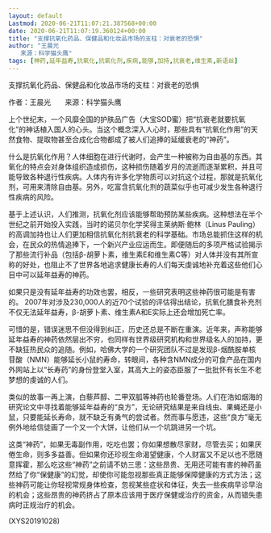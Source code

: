 ```yaml
---
layout: default
Lastmod: 2020-06-21T11:07:21.387568+00:00
date: 2020-06-21T11:07:19.360124+00:00
title: "支撑抗氧化药品、保健品和化妆品市场的支柱：对衰老的恐惧"
author: "王晨光
　　来源：科学猫头鹰"
tags: [神药,延年益寿,抗氧化,抗氧化剂,疾病,能够,加持,抗衰老,维生素,新语丝]
---
```


支撑抗氧化药品、保健品和化妆品市场的支柱：对衰老的恐惧

作者：王晨光　　来源：科学猫头鹰

上个世纪末，一个风靡全国的护肤品广告（大宝SOD蜜）把“抗衰老就要抗氧化”的神话植入国人的心头。当这个概念深入人心时，那些具有“抗氧化作用”的天然食物、提取物甚至合成化合物都成了被人们追捧的延缓衰老的“神药”。

什么是抗氧化作用？人体细胞在进行代谢时，会产生一种被称为自由基的东西。其氧化的特点会对身体组织造成损伤，这种损伤随着岁月的流逝而逐渐累积，并且可能导致各种退行性疾病。人体内有许多化学物质可以对抗这个过程，那就是抗氧化剂，可用来清除自由基。另外，吃富含抗氧化剂的蔬菜似乎也可减少发生各种退行性疾病的风险。

基于上述认识，人们推测，抗氧化剂应该能够帮助预防某些疾病。这种想法在半个世纪之前开始投入实践，当时的诺贝尔化学奖得主莱纳斯·鲍林（Linus Pauling）的高调加持也让人们更加相信抗氧化剂抗衰老的科学基础。市场总能抓住这样的机会，在民众的热情追捧下，一个新兴产业应运而生。即便随后的多项严格试验揭示了那些流行补品（包括β-胡萝卜素，维生素E和维生素C等）对人体并没有其所宣称的好处，也阻止不了世界各地追求健康长寿的人们每天虔诚地补充着这些他们心目中可以延年益寿的神药。

如果只是没有延年益寿的功效也罢，相反，一些研究表明这些神药很可能是有害的。 2007年对涉及230,000人的近70个试验的评估得出结论，抗氧化膳食补充剂不仅无法延年益寿，β-胡萝卜素、维生素A和E实际上还会增加死亡率。

可惜的是，错误迷思不但没得到纠正，历史还总是不断在重演。近年来，声称能够延年益寿的神药依然层出不穷，也同样有世界级研究机构和世界级名人的加持，更不缺狂热民众的追随。例如，哈佛大学的一个研究团队不过是发现β-烟酰胺单核苷酸（NMN）能够延长小鼠的寿命，转眼间，各种含NMN成分的可食产品在国内外网站上以“长寿药”的身份登堂入室，其高大上的姿态臣服了一批批怀有长生不老梦想的虔诚的人们。

类似的故事一再上演，白藜芦醇、二甲双胍等神药也轮番登场。人们在浩如烟海的研究论文中寻找着能够延年益寿的“良方”，无论研究结果是来自线虫、果蝇还是小鼠，只要能延长寿命，就不缺乏有勇气的尝试者。然而事与愿违，这些“良方”毫无例外地给信徒画了一个又一个大饼，让他们从一个坑跳进另一个坑。

这类“神药”，如果无毒副作用，吃吃也罢；你如果想散尽家财，尽管去买；如果厌倦生命，则多多益善。但如果你还珍视生命渴望健康，个人财富又不足以也不愿随意挥霍，那么吃这些“神药”之前请不妨三思：这些昂贵、无用还可能有害的神药虽然给了你“保健康”的幻觉，却使你可能忽视那些真正能够保障健康的方式方法；这些神药可能让你轻视常规身体检查，忽视某些症状和体征，失去一些疾病早诊早治的机会；这些昂贵的神药挤占了原本应该用于医疗保健或治疗的资金，从而错失患病时正规治疗的机会。

(XYS20191028)

